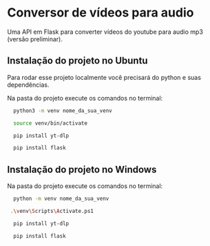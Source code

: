 
# Conversor de vídeos para audio

Uma API em Flask para converter vídeos do youtube para audio mp3 (versão preliminar).


## Instalação do projeto no Ubuntu

Para rodar esse projeto localmente você precisará do python e suas dependências.

Na pasta do projeto execute os comandos no terminal:
```bash
  python3 -m venv nome_da_sua_venv
```
```bash
  source venv/bin/activate
```
```bash
  pip install yt-dlp
```
```bash
  pip install flask
```
## Instalação do projeto no Windows

Na pasta do projeto execute os comandos no terminal:
```bash
  python -m venv nome_da_sua_venv
```
```bash
 .\venv\Scripts\Activate.ps1
```
```bash
  pip install yt-dlp
```
```bash
  pip install flask
```
